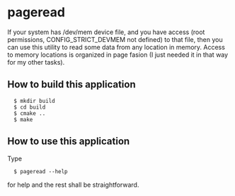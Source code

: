 # pageread

If your system has /dev/mem device file, and you have access
(root permissions, CONFIG_STRICT_DEVMEM not defined) to that file,
then you can use this utility to read some data from any location in memory.
Access to memory locations is organized in page fasion (I just needed it in that way for my other tasks).

## How to build this application

```
  $ mkdir build
  $ cd build
  $ cmake ..
  $ make
```

## How to use this application

Type

```
  $ pageread --help
```

for help and the rest shall be straightforward.

